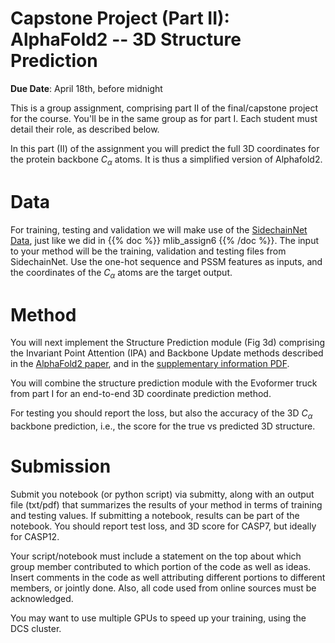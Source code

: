 <!--
.. title: CSCI4969-6969 Capstone2 
.. slug: mlib_capstone2
.. date: 2022-04-10 14:21:31 UTC-04:00
.. tags: 
.. category: 
.. link: 
.. description: 
.. has_math: True
.. type: text
-->

# Capstone Project (Part II): AlphaFold2 -- 3D Structure Prediction

**Due Date**: April 18th, before midnight

This is a group assignment, comprising part II of the final/capstone project for the course.
You'll be in the same group as for part I. Each student must detail their
role, as described below.

In this part (II) of the assignment you will predict the full 3D
coordinates for the protein backbone $C_\alpha$ atoms. It is thus a
simplified version of Alphafold2.


# Data

For training, testing and validation we will make use of the 
[SidechainNet Data](https://github.com/jonathanking/sidechainnet), just like
we did in {{% doc %}} mlib_assign6 {{% /doc %}}.
The input to your method will be the training, validation and testing
files from SidechainNet. Use the one-hot sequence and PSSM features as
inputs, and the coordinates of the $C_\alpha$ atoms are the target output.


# Method

You will next implement the Structure Prediction module (Fig 3d) comprising the 
Invariant Point Attention (IPA) and Backbone Update
methods described in the
[AlphaFold2 paper](https://www.nature.com/articles/s41586-021-03819-2), and
in the [supplementary information PDF](https://static-content.springer.com/esm/art%3A10.1038%2Fs41586-021-03819-2/MediaObjects/41586_2021_3819_MOESM1_ESM.pdf).

You will combine the structure prediction module with the Evoformer truck
from part I for an end-to-end 3D coordinate prediction method.

For testing you should report the loss, but also the accuracy of the 3D
$C_\alpha$ backbone prediction, i.e., the score for the true vs predicted 3D structure.

# Submission

Submit you notebook (or python script) via submitty, along with an output file (txt/pdf) that
summarizes the results of your method in terms of training and testing
values. If submitting a notebook, results can be part of the
notebook. You should report test loss, and 3D score for CASP7, but ideally
for CASP12.

Your script/notebook must include a statement on the top about which group
member contributed to which portion of the code as well as ideas. Insert
comments in the code as well attributing different portions to different
members, or jointly done. Also, all code used from online sources must be
acknowledged.

You may want to use multiple GPUs to speed up your training, using the DCS
cluster.
